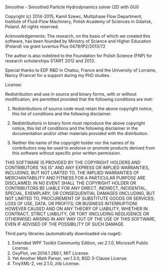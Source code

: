 Smoothie - Smoothed Particle Hydrodynamics solver (2D with GUI)

Copyright (c) 2014-2015, Kamil Szewc, Multiphase Flow Department, Institute of Fluid-Flow Machinery, Polish Academy of Sciences in Gdańsk, Poland.
All rights reserved.

Acknowledgements:
The research, on the basis of which we created this software, has been founded by Ministry of Science and Higher Education (Poland) via grant Iuventus Plus 0479/IP2/2013/72

The author is also indebted to the Foundation for Polish Science (FNP) for research scholarships START 2012 and 2013.

Special thanks to EDF R&D in Chatou, France and the University of Lorraine, Nancy (France) for a support during my PhD studies.

License:

Redistribution and use in source and binary forms, with or without modification, are permitted provided that the following conditions are met:

1. Redistributions of source code must retain the above copyright notice, this list of conditions and the following disclaimer. 

2. Redistributions in binary form must reproduce the above copyright notice, this list of conditions and the following disclaimer in the documentation and/or other materials provided with the distribution.

3. Neither the name of the copyright holder nor the names of its contributors may be used to endorse or promote products derived from this software without specific prior written permission.

THIS SOFTWARE IS PROVIDED BY THE COPYRIGHT HOLDERS AND CONTRIBUTORS "AS IS" AND ANY EXPRESS OR IMPLIED WARRANTIES, INCLUDING, BUT NOT LIMITED TO, THE IMPLIED WARRANTIES OF MERCHANTABILITY AND FITNESS FOR A PARTICULAR PURPOSE ARE DISCLAIMED. IN NO EVENT SHALL THE COPYRIGHT HOLDER OR CONTRIBUTORS BE LIABLE FOR ANY DIRECT, INDIRECT, INCIDENTAL, SPECIAL, EXEMPLARY, OR CONSEQUENTIAL DAMAGES (INCLUDING, BUT NOT LIMITED TO, PROCUREMENT OF SUBSTITUTE GOODS OR SERVICES; LOSS OF USE, DATA, OR PROFITS; OR BUSINESS INTERRUPTION) HOWEVER CAUSED AND ON ANY THEORY OF LIABILITY, WHETHER IN CONTRACT, STRICT LIABILITY, OR TORT (INCLUDING NEGLIGENCE OR OTHERWISE) ARISING IN ANY WAY OUT OF THE USE OF THIS SOFTWARE, EVEN IF ADVISED OF THE POSSIBILITY OF SUCH DAMAGE.

Third party libraries (automatically downloaded via nuget):

1. Extended WPF Toolkit Community Edition, ver.2.1.0, Microsoft Public License.
2. OxyPlot, ver.2014.1.266.1, MIT License.
3. Yet Another Math Parser, ver.1.3.0, BSD 3-Clause License.
4. TinyXML-2, ver.2.1.0, zlib License.